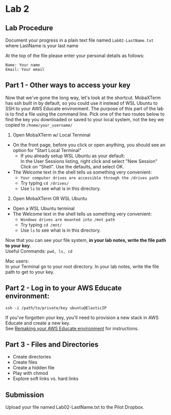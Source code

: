 # Lab 2

## Lab Procedure
Document your progress in a plain text file named `Lab02-LastName.txt`  
where LastName is your last name

At the top of the file please enter your personal details as follows:
```
Name: Your name
Email: Your email

```
## Part 1 - Other ways to access your key
Now that we've gone the long way, let's look at the shortcut.  MobaXTerm has ssh built in by default, so you could use it instead of WSL Ubuntu to SSH to your AWS Educate environment.  The purpose of this part of the lab is to find a file using the command line.  Pick one of the two routes below to find the key you downloaded or saved to your local system, not the key we copied to `/home/your_username/`

1. Open MobaXTerm w/ Local Terminal
* On the front page, before you click or open anything, you should see an option for "Start Local Terminal"
    * If you already setup WSL Ubuntu as your default:  
        In the User Sessions listing, right click and select "New Session"
        Click on "Shell".  Use the defaults, and select OK.
* The Welcome text in the shell tells us something very convenient: 
    * `Your computer drives are accessible through the /drives path`
    * Try typing `cd /drives/`
    * Use `ls` to see what is in this directory.

2. Open MobaXTerm OR WSL Ubuntu
* Open a WSL Ubuntu terminal
* The Welcome text in the shell tells us something very convenient: 
    * `Windows drives are mounted into /mnt path`
    * Try typing `cd /mnt/`
    * Use `ls` to see what is in this directory.

Now that you can see your file system, **in your lab notes, write the file path to your key**.  
Useful Commands: `pwd, ls, cd`

Mac users:  
In your Terminal go to your root directory.  In your lab notes, write the file path to get to your key.


## Part 2 - Log in to your AWS Educate environment:  
`ssh -i /path/to/private/key ubuntu@ElasticIP`

If you've forgotten your key, you'll need to provision a new stack in AWS Educate and create a new key.  
See [Remaking your AWS Educate environment](../) for instructions.

## Part 3 - Files and Directories
* Create directories
* Create files
* Create a hidden file
* Play with chmod
* Explore soft links vs. hard links

## Submission
Upload your file named Lab02-LastName.txt to the Pilot Dropbox.